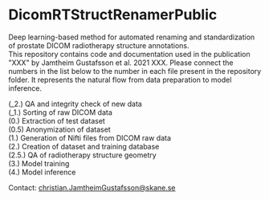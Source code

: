 # DicomRTStructRenamerPublic
Deep learning-based method for automated renaming and standardization of prostate DICOM radiotherapy structure annotations. \
This repository contains code and documentation used in the publication "XXX" by Jamtheim Gustafsson et al. 2021 XXX. Please connect the numbers in the list below to the number in each file present in the repository folder. It represents the natural flow from data preparation to model inference. 

(_2.) QA and integrity check of new data\
(_1.) Sorting of raw DICOM data\
(0.) Extraction of test dataset\
(0.5) Anonymization of dataset \
(1.) Generation of Nifti files from DICOM raw data\
(2.) Creation of dataset and training database\
(2.5.) QA of radiotherapy structure geometry\
(3.) Model training\
(4.) Model inference

Contact: christian.JamtheimGustafsson@skane.se
